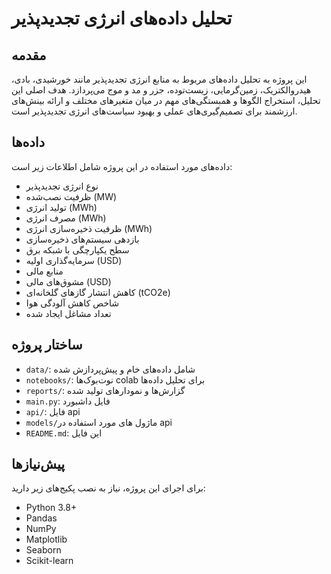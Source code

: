 # تحلیل داده‌های انرژی تجدیدپذیر

## مقدمه
این پروژه به تحلیل داده‌های مربوط به منابع انرژی تجدیدپذیر مانند خورشیدی، بادی، هیدروالکتریک، زمین‌گرمایی، زیست‌توده، جزر و مد و موج می‌پردازد. هدف اصلی این تحلیل، استخراج الگوها و همبستگی‌های مهم در میان متغیرهای مختلف و ارائه بینش‌های ارزشمند برای تصمیم‌گیری‌های عملی و بهبود سیاست‌های انرژی تجدیدپذیر است.

## داده‌ها
داده‌های مورد استفاده در این پروژه شامل اطلاعات زیر است:
- نوع انرژی تجدیدپذیر
- ظرفیت نصب‌شده (MW)
- تولید انرژی (MWh)
- مصرف انرژی (MWh)
- ظرفیت ذخیره‌سازی انرژی (MWh)
- بازدهی سیستم‌های ذخیره‌سازی
- سطح یکپارچگی با شبکه برق
- سرمایه‌گذاری اولیه (USD)
- منابع مالی
- مشوق‌های مالی (USD)
- کاهش انتشار گازهای گلخانه‌ای (tCO2e)
- شاخص کاهش آلودگی هوا
- تعداد مشاغل ایجاد شده

## ساختار پروژه
- `data/`: شامل داده‌های خام و پیش‌پردازش شده
- `notebooks/`: نوت‌بوک‌ها colab برای تحلیل داده‌ها
- `reports/`: گزارش‌ها و نمودارهای تولید شده
- `main.py`: فایل داشبورد
- `api/`: فایل api
- `models/`ماژول های مورد استفاده در api
- `README.md`: این فایل

## پیش‌نیازها
برای اجرای این پروژه، نیاز به نصب پکیج‌های زیر دارید:
- Python 3.8+
- Pandas
- NumPy
- Matplotlib
- Seaborn
- Scikit-learn
